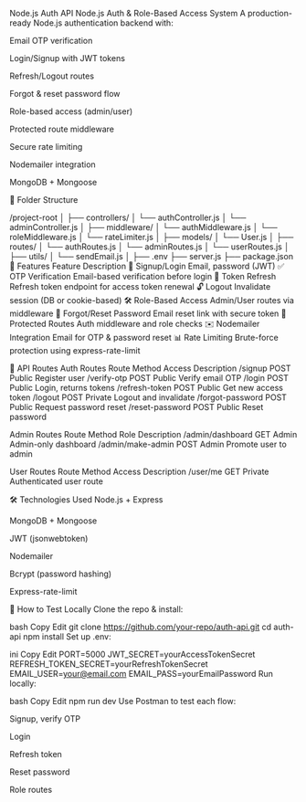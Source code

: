 Node.js Auth API
 Node.js Auth & Role-Based Access System
A production-ready Node.js authentication backend with:

Email OTP verification

Login/Signup with JWT tokens

Refresh/Logout routes

Forgot & reset password flow

Role-based access (admin/user)

Protected route middleware

Secure rate limiting

Nodemailer integration

MongoDB + Mongoose

📂 Folder Structure

/project-root
│
├── controllers/
│   └── authController.js
│   └── adminController.js
│
├── middleware/
│   └── authMiddleware.js
│   └── roleMiddleware.js
│   └── rateLimiter.js
│
├── models/
│   └── User.js
│
├── routes/
│   └── authRoutes.js
│   └── adminRoutes.js
│   └── userRoutes.js
│
├── utils/
│   └── sendEmail.js
│
├── .env
├── server.js
├── package.json
🚀 Features
Feature	Description
🔐 Signup/Login	Email, password (JWT)
✅ OTP Verification	Email-based verification before login
🔁 Token Refresh	Refresh token endpoint for access token renewal
🔓 Logout	Invalidate session (DB or cookie-based)
🛠️ Role-Based Access	Admin/User routes via middleware
📩 Forgot/Reset Password	Email reset link with secure token
🚧 Protected Routes	Auth middleware and role checks
✉️ Nodemailer Integration	Email for OTP & password reset
📊 Rate Limiting	Brute-force protection using express-rate-limit

🔐 API Routes
Auth Routes
Route	Method	Access	Description
/signup	POST	Public	Register user
/verify-otp	POST	Public	Verify email OTP
/login	POST	Public	Login, returns tokens
/refresh-token	POST	Public	Get new access token
/logout	POST	Private	Logout and invalidate
/forgot-password	POST	Public	Request password reset
/reset-password	POST	Public	Reset password

Admin Routes
Route	Method	Role	Description
/admin/dashboard	GET	Admin	Admin-only dashboard
/admin/make-admin	POST	Admin	Promote user to admin

User Routes
Route	Method	Access	Description
/user/me	GET	Private	Authenticated user route

🛠️ Technologies Used
Node.js + Express

MongoDB + Mongoose

JWT (jsonwebtoken)

Nodemailer

Bcrypt (password hashing)

Express-rate-limit

🧪 How to Test Locally
Clone the repo & install:

bash
Copy
Edit
git clone https://github.com/your-repo/auth-api.git
cd auth-api
npm install
Set up .env:

ini
Copy
Edit
PORT=5000
JWT_SECRET=yourAccessTokenSecret
REFRESH_TOKEN_SECRET=yourRefreshTokenSecret
EMAIL_USER=your@email.com
EMAIL_PASS=yourEmailPassword
Run locally:

bash
Copy
Edit
npm run dev
Use Postman to test each flow:

Signup, verify OTP

Login

Refresh token

Reset password

Role routes


